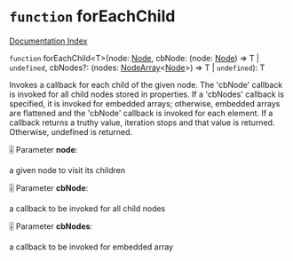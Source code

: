 # `function` forEachChild

[Documentation Index](../README.md)

`function` forEachChild\<T>(node: [Node](../interface.Node/README.md), cbNode: (node: [Node](../interface.Node/README.md)) => T | `undefined`, cbNodes?: (nodes: [NodeArray](../interface.NodeArray/README.md)\<[Node](../interface.Node/README.md)>) => T | `undefined`): T

Invokes a callback for each child of the given node. The 'cbNode' callback is invoked for all child nodes
stored in properties. If a 'cbNodes' callback is specified, it is invoked for embedded arrays; otherwise,
embedded arrays are flattened and the 'cbNode' callback is invoked for each element. If a callback returns
a truthy value, iteration stops and that value is returned. Otherwise, undefined is returned.

🎚️ Parameter **node**:

a given node to visit its children

🎚️ Parameter **cbNode**:

a callback to be invoked for all child nodes

🎚️ Parameter **cbNodes**:

a callback to be invoked for embedded array

